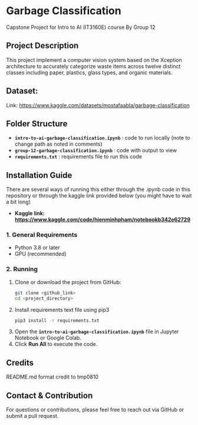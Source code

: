# Garbage Classification
Capstone Project for Intro to AI (IT3160E) course 
By Group 12

## Project Description
This project implement a computer vision system based on the Xception architecture to accurately categorize waste items across twelve distinct classes including paper, plastics, glass types, and organic materials.

## Dataset:
Link: https://www.kaggle.com/datasets/mostafaabla/garbage-classification

## Folder Structure
- **`intro-to-ai-garbage-classification.ipynb`** : code to run locally (note to change path as noted in comments)
- **`group-12-garbage-classification.ipynb`** : code with output to view
- **`requirements.txt`** : requirements file to run this code

## Installation Guide
There are several ways of running this either through the .ipynb code in this repository or through the kaggle link provided below (you might have to wait a bit long)
- **Kaggle link: https://www.kaggle.com/code/hienminhpham/notebookb342e62729**

### 1. General Requirements
- Python 3.8 or later  
- GPU (recommended)

### 2. Running
1. Clone or download the project from GitHub:  
   ```bash
   git clone <github_link>
   cd <project_directory>
   ```
2. Install requirements text file using pip3
   ```bash
   pip3 install -r requirements.txt
   ```
2. Open the **`intro-to-ai-garbage-classification.ipynb`** file in Jupyter Notebook or Google Colab.  
3. Click **Run All** to execute the code.

## Credits
README.md format credit to tmp0810

## Contact & Contribution
For questions or contributions, please feel free to reach out via GitHub or submit a pull request.  

